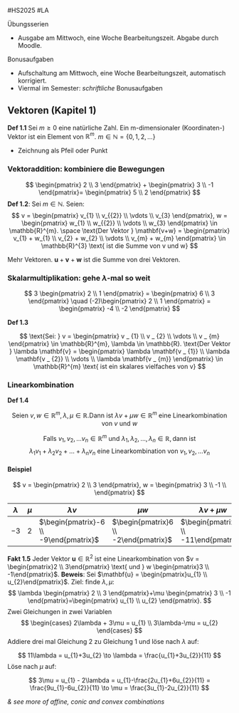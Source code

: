 #HS2025 #LA

Übungsserien
- Ausgabe am Mittwoch, eine Woche Bearbeitungszeit. Abgabe durch Moodle. 

Bonusaufgaben
- Aufschaltung am Mittwoch, eine Woche Bearbeitungszeit, automatisch korrigiert.
- Viermal im Semester: *schriftliche* Bonusaufgaben

## Vektoren (Kapitel 1)

**Def 1.1** Sei $m \geq 0$ eine natürliche Zahl. Ein m-dimensionaler (Koordinaten-) Vektor ist ein Element von $\mathbb{R}^{m}$. $m \in \mathbb{N}= \{0,1,2,\dots\}$
- Zeichnung als Pfeil oder Punkt

### Vektoraddition: kombiniere die Bewegungen

$$
\begin{pmatrix}
2  \\
3
\end{pmatrix} + \begin{pmatrix}
3 \\
-1
\end{pmatrix}=
\begin{pmatrix}
5 \\
2
\end{pmatrix}
$$
**Def 1.2**: Sei $m \in \mathbb{N}$. Seien:
$$
v = \begin{pmatrix}
v_{1}  \\
v_{{2}} \\
\vdots \\
v_{3}
\end{pmatrix}, w = \begin{pmatrix}
w_{1}  \\
w_{{2}} \\
\vdots \\
w_{3}
\end{pmatrix} \in \mathbb{R}^{m}. \space \text{Der Vektor  } \mathbf{v+w} = \begin{pmatrix}
v_{1} + w_{1} \\
v_{2} + w_{2}  \\
\vdots \\
v_{m} + w_{m}
\end{pmatrix}
\in \mathbb{R}^{3} \text{ ist die Summe von v und w}
$$

Mehr Vektoren. $\mathbf{u} +\mathbf{v} +\mathbf{w}$ ist die Summe von drei Vektoren.

### Skalarmultiplikation: gehe $\lambda$-mal so weit

$$
3 \begin{pmatrix}
2 \\
1
\end{pmatrix} = \begin{pmatrix}
6 \\
3
\end{pmatrix}
\quad (-2)\begin{pmatrix}
2 \\
1
\end{pmatrix} = \begin{pmatrix}
-4 \\
-2
\end{pmatrix}
$$


**Def 1.3** 

$$
\text{Sei: }
v = \begin{pmatrix}
v _ {1} \\
v _ {2} \\
\vdots \\
v _ {m}
\end{pmatrix} \in \mathbb{R}^{m}, \lambda \in \mathbb{R}.
\text{Der Vektor } \lambda \mathbf{v} = \begin{pmatrix}
\lambda \mathbf{v _ {1}} \\
\lambda \mathbf{v _ {2}} \\
\vdots \\
\lambda \mathbf{v _ {m}}
\end{pmatrix}
\in \mathbb{R}^{m} \text{ ist ein skalares vielfaches von v}
$$



### Linearkombination

**Def 1.4**

$$
\text{Seien }v, w\in \mathbb{R}^{m}, \lambda, \mu \in \mathbb{R}. \text{Dann ist } \lambda v+\mu w \in \mathbb{R}^{m} \text{ eine Linearkombination von }v \text{ und }w
$$

$$
\text{Falls } v_{1}, v_{2}, \dots v_{n} \in \mathbb{R}^{m} \text{ und } \lambda_{1}, \lambda_{2}, \dots, \lambda_{n} \in \mathbb{R}, \text{dann ist}
$$
$$
\lambda_{1}v_{1} +\lambda_{2}v_{2} + \dots + \lambda_{n}v_{n} \text{ eine Linearkombination von } v_{1}, v_{2}, \dots v_{n}
$$
#### Beispiel
$$
v = \begin{pmatrix}
2 \\
3
\end{pmatrix}, w = \begin{pmatrix}
3 \\
-1 \\
\end{pmatrix}
$$

| $\lambda$ | $\mu$ | $\lambda v$                            | $\mu w$                               | $\lambda v + \mu w$                    |
| --------- | ----- | -------------------------------------- | ------------------------------------- | -------------------------------------- |
| $-3$      | $2$   | $\begin{pmatrix}-6 \\ -9\end{pmatrix}$ | $\begin{pmatrix}6 \\ -2\end{pmatrix}$ | $\begin{pmatrix}0 \\ -11\end{pmatrix}$ |


**Fakt 1.5** Jeder Vektor $\mathbf{u} \in \mathbb{R}^{2}$ ist eine Linearkombination von $v = \begin{pmatrix}2 \\ 3\end{pmatrix} \text{ und } w \begin{pmatrix}3 \\ -1\end{pmatrix}$.
**Beweis**: Sei $\mathbf{u} = \begin{pmatrix}u_{1} \\ u_{2}\end{pmatrix}$. Ziel: finde $\lambda, \mu$:
$$
\lambda \begin{pmatrix}
2 \\
3
\end{pmatrix}+\mu \begin{pmatrix}
3 \\
-1
\end{pmatrix}=\begin{pmatrix}
u_{1} \\
u_{2}
\end{pmatrix}.
$$
Zwei Gleichungen in zwei Variablen 
$$
\begin{cases}
2\lambda + 3\mu = u_{1} \\
3\lambda-\mu = u_{2}
\end{cases}
$$
Addiere drei mal Gleichung 2 zu Gleichung 1 und löse nach $\lambda$ auf: 

$$
11\lambda = u_{1}+3u_{2} \to \lambda = \frac{u_{1}+3u_{2}}{11}
$$
Löse nach $\mu$ auf:

$$
3\mu = u_{1} - 2\lambda = u_{1}-\frac{2u_{1}+6u_{2}}{11} = \frac{9u_{1}-6u_{2}}{11} \to \mu = \frac{3u_{1}-2u_{2}}{11}
$$

*& see more of affine, conic and convex combinations*